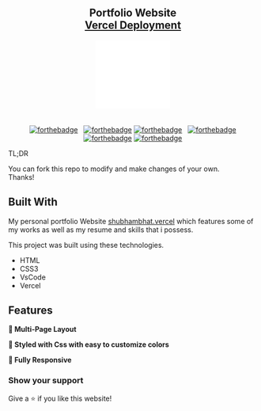 <h2 align="center">
  Portfolio Website<br/>
  <a href="https://shubham.vercel.app/" target="_blank">Vercel Deployment</a>
</h2>
<div align="center">
  <img alt="Demo" src="/assests/img/Animation - 1719416385826.gif" />
</div>

<br/>

<center>

[![forthebadge](https://forthebadge.com/images/badges/built-with-love.svg)](https://forthebadge.com) &nbsp;
[![forthebadge](https://forthebadge.com/images/featured/featured-uses-html.svg)](https://forthebadge.com)
[![forthebadge](https://forthebadge.com/images/badges/open-source.svg)](https://forthebadge.com) &nbsp;
[![forthebadge](https://forthebadge.com/images/featured/featured-uses-badges.svg)](https://forthebadge.com)
[![forthebadge](https://forthebadge.com/images/badges/uses-css.svg)](https://forthebadge.com)
[![forthebadge](https://forthebadge.com/images/badges/uses-brains.svg)](https://forthebadge.com)
</center>
TL;DR

You can fork this repo to modify and make changes of your own.<br>Thanks!

## Built With

My personal portfolio Website <a href="https://shubhambhat.vercel.app/" target="_blank">shubhambhat.vercel</a> which features some of my works as well as my resume and skills that i possess.<br/>

This project was built using these technologies.

- HTML
- CSS3
- VsCode
- Vercel

## Features

**📖 Multi-Page Layout**

**🎨 Styled with Css with easy to customize colors**

**📱 Fully Responsive**

### Show your support

Give a ⭐ if you like this website!